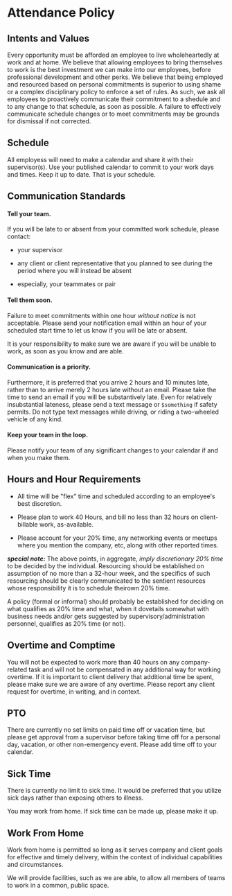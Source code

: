 # Attendance Policy

## Intents and Values

Every opportunity must be afforded an employee to live wholeheartedly at work
and at home.  We believe that allowing employees to bring themselves to work is
the best investment we can make into our employees, before professional
development and other perks.  We believe that being employed and resourced
based on personal commitments is superior to using shame or a complex
disciplinary policy to enforce a set of rules.  As such, we ask all employees
to proactively communicate their commitment to a shedule and to any change to
that schedule, as soon as possible.  A failure to effectively communicate
schedule changes or to meet commitments may be grounds for dismissal if not
corrected.

## Schedule

All employess will need to make a calendar and share it with their
supervisor(s).  Use your published calendar to commit to your work days and
times.  Keep it up to date.  That is your schedule.


## Communication Standards

#### Tell your team.

If you will be late to or absent from your committed work schedule, please
contact:

* your supervisor

* any client or client representative that you planned to see during the period
  where you will instead be absent

* especially, your teammates or pair

#### Tell them soon.

Failure to meet commitments within one hour *without notice* is not acceptable.
Please send your notification email within an hour of your scheduled start time
to let us know if you will be late or absent.

It is your responsibility to make sure we are aware if you will be unable to
work, as soon as you know and are able.

#### Communication is a priority.

Furthermore, it is preferred that you arrive 2 hours and 10 minutes late,
rather than to arrive merely 2 hours late without an email.  Please take the
time to send an email if you will be substantively late.  Even for relatively
insubstantial lateness, please send a text message or `$something` if safety
permits.  Do not type text messages while driving, or riding a two-wheeled
vehicle of any kind.

#### Keep your team in the loop.

Please notify your team of any significant changes to your calendar if and when
you make them.

## Hours and Hour Requirements

* All time will be "flex" time and scheduled according to an employee's best
  discretion.

* Please plan to work 40 Hours, and bill no less than 32 hours on
  client-billable work, as-available.

* Please account for your 20% time, any networking events or meetups where you
  mention the company, etc, along with other reported times.

***special note:*** The above points, in aggregate, *imply discretionary 20%
time* to be decided by the individual.  Resourcing should be established on
assumption of no more than a 32-hour week, and the specifics of such resourcing
should be clearly communicated to the sentient resources whose responsibility
it is to schedule theirown 20% time.

A policy (formal or informal) should probably be established for deciding on
what qualifies as 20% time and what, when it dovetails somewhat with business
needs and/or gets suggested by supervisory/administration personnel, qualifies
as 20% time (or not).

## Overtime and Comptime

You will not be expected to work more than 40 hours on any company-related task
and will not be compensated in any additional way for working overtime.  If it
is important to client delivery that additional time be spent, please make sure
we are aware of any overtime.  Please report any client request for overtime,
in writing, and in context.

## PTO

There are currently no set limits on paid time off or vacation time, but please
get approval from a supervisor before taking time off for a personal day,
vacation, or other non-emergency event.  Please add time off to your calendar.

## Sick Time

There is currently no limit to sick time.  It would be preferred that you
utilize sick days rather than exposing others to illness.

You may work from home.  If sick time can be made up, please make it up.

## Work From Home

Work from home is permitted so long as it serves company and client goals for
effective and timely delivery, within the context of individual capabilities
and circumstances.

We will provide facilities, such as we are able, to allow all members of teams
to work in a common, public space.
